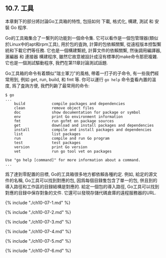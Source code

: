 ## 10.7. 工具


本章剩下的部分將討論Go工具箱的特性, 包括如何 下載, 格式化, 構建, 測試 和 安裝 Go 程序.

Go的工具箱集合了一繫列的功能到一個命令集. 它可以看作是一個包管理器(類似於Linux中的apt和rpm工具), 用於包的査詢, 計算的包依賴關繫, 從遠程版本控製繫統和下載它們等任務. 它也是一個構建繫統, 計算文件的依賴關繫, 然後調用編譯器, 滙編器 和 連接器 構建程序, 雖然它故意被設計成沒有標準的make命令那麽複雜. 它也是一個測試驅動程序, 我們在第11章討論測試話題.

Go工具箱的命令有着類似"瑞士軍刀"的風格, 帶着一打子的子命令, 有一些我們經常用到, 例如 get, run, build, 和 fmt 等. 你可以運行 `go help` 命令査看內置的溫度, 爲了査詢方便, 我們列齣了最常用的命令:

```
$ go
...
	build            compile packages and dependencies
	clean            remove object files
	doc              show documentation for package or symbol
	env              print Go environment information
	fmt              run gofmt on package sources
	get              download and install packages and dependencies
	install          compile and install packages and dependencies
	list             list packages
	run              compile and run Go program
	test             test packages
	version          print Go version
	vet              run go tool vet on packages

Use "go help [command]" for more information about a command.
...
```

爲了達到零配置的目標, Go的工具箱很多地方都依賴各種約定. 例如, 給定的源文件的名稱, Go工具可以找到對應的包, 因爲每個目録隻包含了單一的包, 併且到的導入路徑和工作區的目録結構是對應的. 給定一個包的導入路徑, Go工具可以找到對應的目録中保存對象的文件. 它還可以發現存儲代碼倉庫的遠程服務器的URL.

{% include "./ch10-07-1.md" %}

{% include "./ch10-07-2.md" %}

{% include "./ch10-07-3.md" %}

{% include "./ch10-07-4.md" %}

{% include "./ch10-07-5.md" %}

{% include "./ch10-07-6.md" %}


